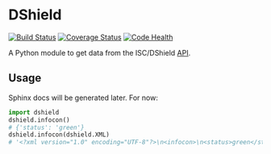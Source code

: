 DShield
=======

[![Build Status](https://travis-ci.org/rshipp/python-dshield.svg)][travis]
[![Coverage Status](https://coveralls.io/repos/rshipp/python-dshield/badge.png)][coveralls]
[![Code Health](https://landscape.io/github/rshipp/python-dshield/master/landscape.png)][landscape]

A Python module to get data from the ISC/DShield [API][api].

[api]: https://dshield.sans.edu/api/
[travis]: https://travis-ci.org/rshipp/python-dshield
[coveralls]: https://coveralls.io/r/rshipp/python-dshield
[landscape]: https://landscape.io/github/rshipp/python-dshield/master

## Usage

Sphinx docs will be generated later. For now:

```python
import dshield
dshield.infocon()
# {'status': 'green'}
dshield.infocon(dshield.XML)
# '<?xml version="1.0" encoding="UTF-8"?>\n<infocon>\n<status>green</status>\n</infocon>'
```

